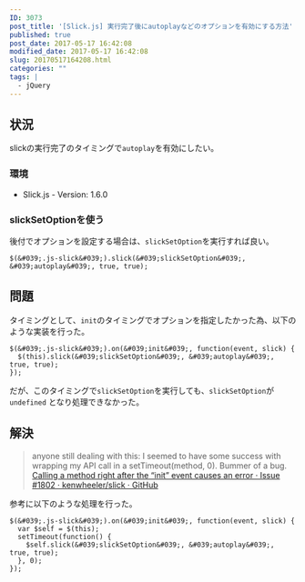 ```yaml
---
ID: 3073
post_title: '[Slick.js] 実行完了後にautoplayなどのオプションを有効にする方法'
published: true
post_date: 2017-05-17 16:42:08
modified_date: 2017-05-17 16:42:08
slug: 20170517164208.html
categories: ""
tags: |
  - jQuery
---
```

## 状況
slickの実行完了のタイミングで`autoplay`を有効にしたい。

### 環境
* Slick.js - Version: 1.6.0


### slickSetOptionを使う
後付でオプションを設定する場合は、`slickSetOption`を実行すれば良い。

```language-javascript
$(&#039;.js-slick&#039;).slick(&#039;slickSetOption&#039;, &#039;autoplay&#039;, true, true);
```


## 問題
タイミングとして、`init`のタイミングでオプションを指定したかった為、以下のような実装を行った。

```language-javascript
$(&#039;.js-slick&#039;).on(&#039;init&#039;, function(event, slick) {
  $(this).slick(&#039;slickSetOption&#039;, &#039;autoplay&#039;, true, true);
});
```

だが、このタイミングで`slickSetOption`を実行しても、`slickSetOption`が `undefined` となり処理できなかった。


## 解決
> anyone still dealing with this: I seemed to have some success with wrapping my API call in a setTimeout(method, 0). Bummer of a bug.
[Calling a method right after the “init” event causes an error · Issue #1802 · kenwheeler/slick · GitHub](https://github.com/kenwheeler/slick/issues/1802)

参考に以下のような処理を行った。

```language-javascript
$(&#039;.js-slick&#039;).on(&#039;init&#039;, function(event, slick) {
  var $self = $(this);
  setTimeout(function() {
    $self.slick(&#039;slickSetOption&#039;, &#039;autoplay&#039;, true, true);
  }, 0);
});
```